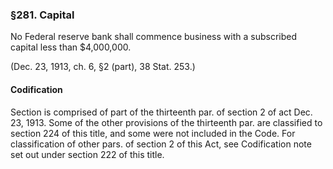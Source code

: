 ### §281. Capital ###

No Federal reserve bank shall commence business with a subscribed capital less than $4,000,000.

(Dec. 23, 1913, ch. 6, §2 (part), 38 Stat. 253.)

#### Codification ####

Section is comprised of part of the thirteenth par. of section 2 of act Dec. 23, 1913. Some of the other provisions of the thirteenth par. are classified to section 224 of this title, and some were not included in the Code. For classification of other pars. of section 2 of this Act, see Codification note set out under section 222 of this title.